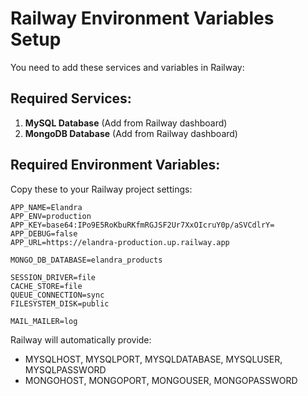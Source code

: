 # Railway Environment Variables Setup

You need to add these services and variables in Railway:

## Required Services:
1. **MySQL Database** (Add from Railway dashboard)
2. **MongoDB Database** (Add from Railway dashboard)

## Required Environment Variables:
Copy these to your Railway project settings:

```
APP_NAME=Elandra
APP_ENV=production
APP_KEY=base64:IPo9E5RoKbuRKfmRGJSF2Ur7XxOIcruY0p/aSVCdlrY=
APP_DEBUG=false
APP_URL=https://elandra-production.up.railway.app

MONGO_DB_DATABASE=elandra_products

SESSION_DRIVER=file
CACHE_STORE=file
QUEUE_CONNECTION=sync
FILESYSTEM_DISK=public

MAIL_MAILER=log
```

Railway will automatically provide:
- MYSQLHOST, MYSQLPORT, MYSQLDATABASE, MYSQLUSER, MYSQLPASSWORD
- MONGOHOST, MONGOPORT, MONGOUSER, MONGOPASSWORD